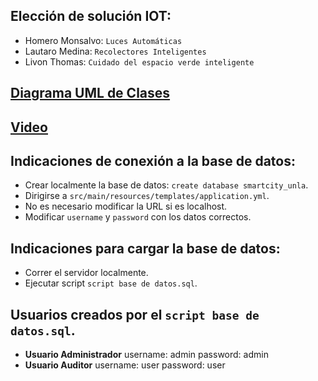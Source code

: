 ## Elección de solución IOT:
- Homero Monsalvo: `Luces Automáticas`
- Lautaro Medina: `Recolectores Inteligentes`
- Livon Thomas: `Cuidado del espacio verde inteligente`

## [Diagrama UML de Clases](https://drive.google.com/file/d/1a1IWp8vtZrmnuqSh_PgPmMN7BZbXd5HF/view?usp=sharing)

## [Video](https://drive.google.com/file/d/1z7-6wjvcrQN-W2feWjcOT2jav_65XYk0/view)

## Indicaciones de conexión a la base de datos:

- Crear localmente la base de datos: `create database smartcity_unla`.
- Dirigirse a `src/main/resources/templates/application.yml`.
- No es necesario modificar la URL si es localhost.
- Modificar `username` y `password` con los datos correctos.

## Indicaciones para cargar la base de datos:

- Correr el servidor localmente.
- Ejecutar script `script base de datos.sql`.

## Usuarios creados por el `script base de datos.sql`.

- **Usuario Administrador** username: admin password: admin
- **Usuario Auditor** username: user password: user
